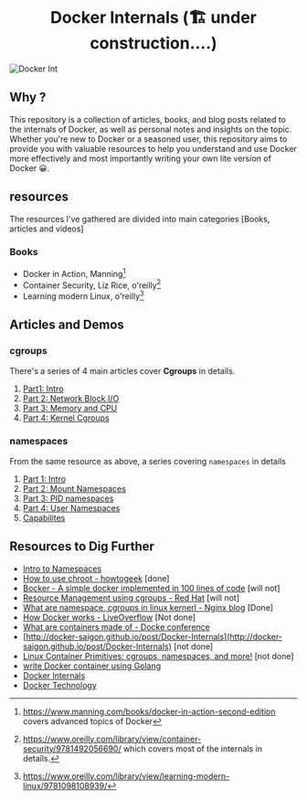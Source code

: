 
<h1 align="center">Docker Internals (🏗 under construction....)</h1>

![Docker Int](https://user-images.githubusercontent.com/42917814/210157620-b58e91be-ca3c-4797-85c1-fff863152720.png)


## Why ? 

This repository is a collection of articles, books, and blog posts related to the internals of Docker, as well as personal notes and insights on the topic. 
Whether you're new to Docker or a seasoned user, this repository aims to provide you with valuable resources to help you understand and use Docker more effectively and most importantly writing your own lite version of Docker 😀.

## resources

The resources I've gathered are divided into main categories [Books, articles and videos]

### Books
- Docker in Action, Manning[^1]
- Container Security, Liz Rice, o'reilly[^2]
- Learning modern Linux, o'reilly[^3]

Articles and Demos
---

### cgroups

There's a series of 4 main articles cover **Cgroups** in details.
1.  <a href="https://www.schutzwerk.com/en/blog/linux-container-cgroups-01-intro">Part1: Intro</a>
2. <a href="https://www.schutzwerk.com/en/blog/linux-container-cgroups-02-network-block-io">Part 2: Network Block I/O</a>
3. <a href="https://www.schutzwerk.com/en/blog/linux-container-cgroups-03-memory-cpu-freezer-dev">Part 3: Memory and CPU</a>
4. <a href="https://www.schutzwerk.com/en/blog/linux-container-cgroups-04-groups-kernel">Part 4: Kernel Cgroups</a>

### namespaces

From the same resource as above, a series covering `namespaces` in details

1. <a href="https://www.schutzwerk.com/en/blog/linux-container-namespaces01-intro">Part 1: Intro</a>
3. <a href="https://www.schutzwerk.com/en/blog/linux-container-namespaces02-mnt">Part 2: Mount Namespaces</a>
4. <a href="https://www.schutzwerk.com/en/blog/linux-container-namespaces03-pid-net">Part 3: PID namespaces</a>
5. <a href="https://www.schutzwerk.com/en/blog/linux-container-namespaces04-user">Part 4: User Namespaces</a>
6. <a href="https://www.schutzwerk.com/en/blog/linux-container-capabilities">Capabilites</a>

Resources to Dig Further
------

- <a href="https://www.youtube.com/watch?v=-YnMr1lj4Z8">Intro to Namespaces</a>
- [How to use chroot - howtogeek](https://www.howtogeek.com/441534/how-to-use-the-chroot-command-on-linux) \[done\]
- [Bocker - A simple docker implemented in 100 lines of code](https://github.com/p8952/bocker/blob/master/bocker) \[will not\]
- [Resource Management using cgroups - Red Hat](https://access.redhat.com/documentation/enus/red_hat_enterprise_linux/6/html/resource_management_guide/ch01) \[will not\]
- [What are namespace, cgroups in linux kernerl - Nginx blog](https://www.nginx.com/blog/what-are-namespaces-cgroups-how-do-they-work/) \[Done\]
- [How Docker works - LiveOverflow](https://www.youtube.com/watch?v=-YnMr1lj4Z8) \[Not done\]
- [What are containers made of - Docke conference](https://www.youtube.com/watch?v=sK5i-N34im8)
- [http://docker-saigon.github.io/post/Docker-Internals](http://docker-saigon.github.io/post/Docker-Internals) \[not done\]
- [Linux Container Primitives: cgroups, namespaces, and more!](https://www.youtube.com/watch?v=x1npPrzyKfs&list=LL&index=2&t=1586s) \[not done\]
- [write Docker container using Golang](https://www.youtube.com/watch?v=-NzfOhSAZpA&list=LL&index=4)
- [Docker Internals](https://blog.because-security.com/t/docker-the-universal-build-system-for-system-and-security-development-wiki)
- [Docker Technology](https://www.codementor.io/blog/docker-technology-5x1kilcbow)

[^1]: https://www.manning.com/books/docker-in-action-second-edition covers advanced topics of Docker
[^2]: https://www.oreilly.com/library/view/container-security/9781492056690/ which covers most of the internals in details.
[^3]: https://www.oreilly.com/library/view/learning-modern-linux/9781098108939/
